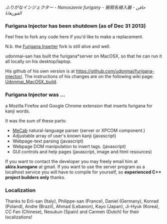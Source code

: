 <i>ふりがなインジェクター - Nanoszenie furigany - 振假名植入器 - حاقن الفوريغانا</i>

<h3>Furigana Injector has been shutdown (as of Dec 31 2013)</h3>
Feel free to fork any code here if you'd like to make a replacement.

N.b. the <a href="https://addons.mozilla.org/en-US/firefox/addon/furigana-inserter/">Furigana Inserter</a> fork is still alive and well.

udonmai-san has built the furigana*server on MacOSX, so that he can run it all locally on his desktop/laptop.

His github of his own version is at https://github.com/udonmai/furigana-injector/. The instructions of his changes are on the following wiki page: <a href="http://code.google.com/p/furigana-injector/wiki/Udonmai_MacOSX_build">Udonmai_MacOSX_build</a>.

<h3>Furigana Injector was ...</h3>

a Mozilla Firefox and Google Chrome extension that inserts furigana for kanji words.

It was the sum of these parts:
* <a href="http://mecab.sourceforge.net/">MeCab</a> natural-language parser (server or XPCOM component.)
* Adjustable array of user's known kanji (javascript)
* Webpage-text parsing (javascript)
* Webpage DOM manipulation to insert <RUBY> tags. (javascript)
* GUI controls and help pages (javascript, image and html resources)

If you want to contact the developer you may freely email him at <b>akira.kurogane</b> at gmail. If you want to use the server program as a localhost service you will have to compile for yourself, so <b>experienced C++ project builders only</b> thanks.

<h3>Localization</h3>
Thanks to Erii-san (Italy), Philippe-san (France), Daniel (Germany), Konrad (Poland), Andre (Brazil), Ahmad (Lebanon), Kayo (Japan), Ji-Hyuk (Korea), CC Fan (Chinese), Nesukun (Spain) and Carmen (Dutch) for their localizations!
